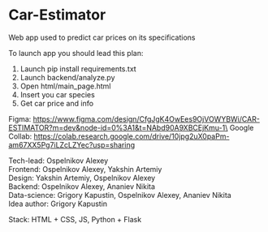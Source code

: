 # Car-Estimator
Web app used to predict car prices on its specifications

To launch app you should lead this plan:
1) Launch pip install requirements.txt
2) Launch backend/analyze.py
3) Open html/main_page.html
4) Insert you car species
5) Get car price and info

Figma: https://www.figma.com/design/CfgJgK4OwEes9OjVOWYBWi/CAR-ESTIMATOR?m=dev&node-id=0%3A1&t=NAbd90A9XBCEjKmu-1\
Google Collab: https://colab.research.google.com/drive/10jpg2uX0paPm-am67XX5Pg7iLZcLZYec?usp=sharing 

Tech-lead: Ospelnikov Alexey\
Frontend: Ospelnikov Alexey, Yakshin Artemiy\
Design: Yakshin Artemiy, Ospelnikov Alexey\
Backend: Ospelnikov Alexey, Ananiev Nikita\
Data-science: Grigory Kapustin, Ospelnikov Alexey, Ananiev Nikita\
Idea author: Grigory Kapustin

Stack: HTML + CSS, JS, Python + Flask
